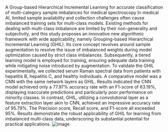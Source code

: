 A Group-based Hierarchical Incremental Learning for accurate classification of multi-category sample imbalances for medical spectroscopy
In medical AI, limited sample availability and collection challenges often cause imbalanced training sets for multi-class models. Existing methods for dealing with multi-class imbalance are limited by their non-generality and subjectivity, and this study proposes an innovative new algorithmic framework with wide applicability, namely Grouping-based Hierarchical Incremental Learning (GHIL). Its core concept revolves around sample augmentation to resolve the issue of imbalanced weights during model optimization caused by strict class imbalances. Subsequently, a tiered learning model is employed for training, ensuring adequate data training while mitigating noise introduced by augmentation. To validate the GHIL experimentally, we collected serum Raman spectral data from patients with hepatitis B, hepatitis C, and healthy individuals. A comparative model was a CNN with the same network layers as GHIL. Results indicated the CNN model achieved only a 77.97% accuracy rate with an F1-score of 63.19%, displaying inaccurate predictions and particularly poor performance on minority classes. In contrast, GHIL, utilizing a convolutional layer as a feature extraction layer akin to CNN, achieved an impressive accuracy rate of 95.79%. The Precision score, Recall score, and F1-score all exceeded 95%. Results demonstrate the robust applicability of GHIL for learning from imbalanced multi-class data, underscoring its substantial potential for practical applications. 
![image](https://github.com/user-attachments/assets/7dbc05fc-0bff-4f7c-b217-709fb88ba32f)

